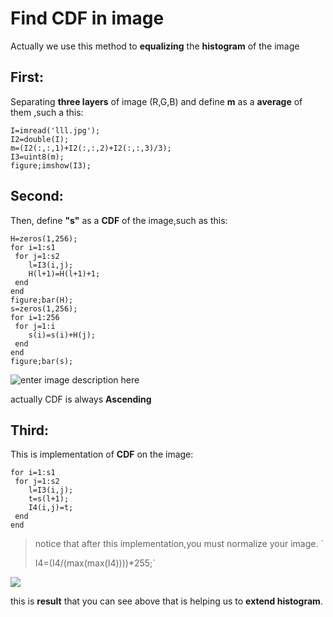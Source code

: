 
# Find CDF in image
 Actually we use this method to **equalizing** the **histogram** of the image
## First:
Separating **three layers** of image (R,G,B) and define **m** as a **average** of them
,such a this:

    I=imread('lll.jpg');
    I2=double(I);
    m=(I2(:,:,1)+I2(:,:,2)+I2(:,:,3)/3);
    I3=uint8(m);
    figure;imshow(I3);

## Second:
Then, define **"s"** as a **CDF** of the image,such as this:

    H=zeros(1,256);
    for i=1:s1
     for j=1:s2
        l=I3(i,j);
        H(l+1)=H(l+1)+1;
     end
    end
    figure;bar(H);
    s=zeros(1,256);
    for i=1:256
     for j=1:i
        s(i)=s(i)+H(j);
     end
    end
    figure;bar(s);
  
  ![enter image description here](https://lh3.googleusercontent.com/UlvWv-_ceAyG7092GMNRNCmrZTkVCBsN_RX2HxRsa2gxLotQ_K8B_rCNnaym6dJP2RcITlVGfNM "cdf")

actually CDF is always **Ascending**
## Third:
This  is implementation of **CDF** on the image:

    for i=1:s1
     for j=1:s2
        l=I3(i,j);
        t=s(l+1);
        I4(i,j)=t;
     end
    end

> notice that after this implementation,you must normalize your image.
> `
> 
> I4=(I4/(max(max(I4))))*255;`



![
](https://lh3.googleusercontent.com/gT4i-nDwpS6fejutrzDlAycuymTVYdICSQa279fBxy2_M8Qz4uVWiJ9i3_t9SYoivBPTsnMVqN4 "imp")


this is **result** that you can see above
that is helping us to  **extend histogram**.